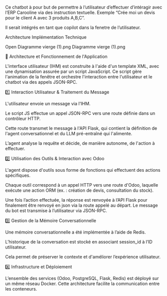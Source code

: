Ce chatbot à pour but de permettre à l’utilisateur d’effectuer d’intéragir avec l’ERP Carooline via des instruction textuelle. Exemple “Crée moi un devis pour le client A avec 3 produits A,B,C”.

Il serait intégrés en tant que copilot dans la fenetre de l’utilisateur.

Architecture Implémentation Technique

Open Diagramme vierge (1).png
Diagramme vierge (1).png


🔹 Architecture et Fonctionnement de l'Application

L'interface utilisateur (IHM) est construite à l'aide d'un template XML, avec une dynamisation assurée par un script JavaScript. Ce script gère l'animation de la fenêtre et orchestre l'interaction entre l'utilisateur et le chatbot via des appels JSON-RPC.

1️⃣ Interaction Utilisateur & Traitement du Message

L'utilisateur envoie un message via l'IHM.

Le script JS effectue un appel JSON-RPC vers une route définie dans un contrôleur HTTP.

Cette route transmet le message à l'API Flask, qui contient la définition de l'agent conversationnel et du LLM pré-entraîné qui l'alimente.

L’agent analyse la requête et décide, de manière autonome, de l'action à effectuer.

2️⃣ Utilisation des Outils & Interaction avec Odoo

L'agent dispose d'outils sous forme de fonctions qui effectuent des actions spécifiques.

Chaque outil correspond à un appel HTTP vers une route d'Odoo, laquelle exécute une action ORM (ex. : création de devis, consultation du stock).

Une fois l’action effectuée, la réponse est renvoyée à l’API Flask pour finalement être renvoyé en json via la route appelé au départ. Le message du bot est transmise à l’utilisateur via JSON-RPC.

3️⃣ Gestion de la Mémoire Conversationnelle

Une mémoire conversationnelle a été implémentée à l’aide de Redis.

L’historique de la conversation est stocké en associant session_id à l’ID utilisateur.

Cela permet de préserver le contexte et d'améliorer l’expérience utilisateur.

4️⃣ Infrastructure et Déploiement

L’ensemble des services (Odoo, PostgreSQL, Flask, Redis) est déployé sur un même réseau Docker. Cette architecture facilite la communication entre les conteneurs.